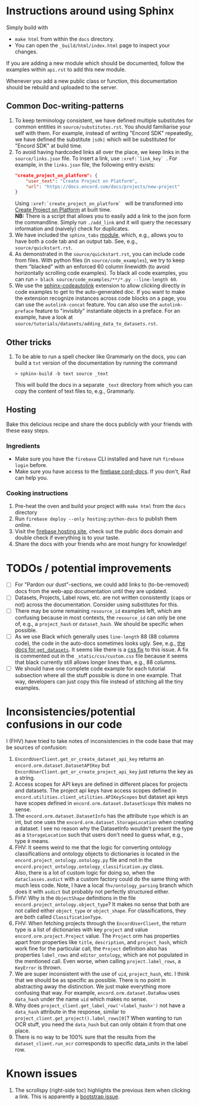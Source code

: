 # Instructions around using Sphinx
Simply build with
* `make html` from within the `docs` directory.
* You can open the `_build/html/index.html` page to inspect your changes.

If you are adding a new module which should be documented, follow the examples within `api.rst` to add this new module.

Whenever you add a new public class or function, this documentation should be rebuild and uploaded to the server.

## Common Doc-writing-patterns
1. To keep terminology consistent, we have defined multiple substitutes for common entities in `source/substitutes.rst`. 
    You should familiarise your self with them.
    For example, instead of writing "Encord SDK" repeatedly, we have defined the substitute `|sdk|` which will be substituted for "Encord SDK" at build time.
2. To avoid having hardcoded links all over the place, we keep links in the `source/links.json` file. To insert a link, use ``:xref:`link_key` ``. 
   For example, in the `links.json` file, the following entry exists:
    ```json
    "create_project_on_platform": {
        "user_text": "Create Project on Platform",
        "url": "https://docs.encord.com/docs/projects/new-project"
    }
    ```
    Using ``:xref:`create_project_on_platform` `` will be transformed into [Create Project on Platform](https://docs.encord.com/docs/projects/new-project) at built time.  
    __NB:__ There is a script that allows you to easily add a link to the json form the
    commandline. Simply run `./add_link` and it will query the necessary information and
    (naively) check for duplicates.
3. We have included the `sphinx_tabs` [module](https://github.com/executablebooks/sphinx-tabs), which, e.g., allows you to have both a code tab and an output tab. See, e.g., `source/quickstart.rst`.
4. As demonstrated in the `source/quickstart.rst`, you can include code from files. 
    With python files (in `source/code_examples`), we try to keep them "blacked" with an enforced 60 column linewidth (to avoid horizontally scrolling code examples).
    To black all code examples, you can run `> black source/code_examples/**/*.py --line-length 60`.
5. We use the [sphinx-codeautolink](https://sphinx-codeautolink.readthedocs.io/en/latest/index.html)
    extension to allow clicking directly in code examples to get to the auto-generated doc.
    If you want to make the extension recognize instances across code blocks on a page, you can use the `autolink-concat` feature.
    You can also use the `autolink-preface` feature to "invisibly" instantiate objects in a preface.
    For an example, have a look at `source/tutorials/datasets/adding_data_to_datasets.rst`.

## Other tricks
1. To be able to run a spell checker like Grammarly on the docs, you can build a `txt` version of the documentation by running the command
   ```shell
   > sphinx-build -b text source _text
   ```
   This will build the docs in a separate `_text` directory from which you can copy the content of text files to, e.g., Grammarly.
   

## Hosting
Bake this delicious recipe and share the docs publicly with your friends with these easy steps.

### Ingredients
* Make sure you have the `firebase` CLI installed and have run `firebase login` before.
* Make sure you have access to the [firebase cord-docs](https://console.firebase.google.com/u/0/project/cord-docs/overview). If you don't, Rad can help you.

### Cooking instructions
1) Pre-heat the oven and build your project with `make html` from the `docs` directory
2) Run `firebase deploy --only hosting:python-docs` to publish them online.
3) Visit the [firebase hosting site](https://console.firebase.google.com/u/0/project/cord-docs/hosting/sites/python-docs), check out the public docs domain and double check if everything is to your taste.
4) Share the docs with your friends who are most hungry for knowledge! 

# TODOs / potential improvements
- [ ] For "Pardon our dust"-sections, we could add links to (to-be-removed) docs from the web-app documentation until they are updated.
- [ ] Datasets, Projects, Label rows, etc. are not written consistently (caps or not) across the documentation. Consider using substitutes for this.
- [ ] There may be some remaining `resource_id` examples left, which are confusing because in most contexts, the `resource_id` can only be one of, e.g., a `project_hash` or `dataset_hash`. We should be specific when possible.
- [ ] As we use Black which generally uses `line-length` 88 (88 columns code), the code in the auto-docs sometimes looks ugly. 
      See, e.g., [the docs for `get_datasets`](python.docs.encord.com/user_client.html#EncordUserClient.get_datasets).
      It seems like there is a [css fix](https://github.com/sphinx-doc/sphinx/issues/3092#issuecomment-258922773) to this issue.
      A fix is commented out in the `_static/css/custom.css` file because it seems that black currently still allows longer lines than, e.g., 88 columns.
- [ ] We should have one complete code example for each tutorial subsection where all the stuff possible is done in one example. 
      That way, developers can just copy this file instead of stitching all the tiny examples. 

# Inconsistencies/potential confusions in our code
I (FHV) have tried to take notes of inconsistencies in the code base that may be sources of confusion:

1. `EncordUserClient.get_or_create_dataset_api_key` returns an `encord.orm.dataset.DatasetAPIKey` but `EncordUserClient.get_or_create_project_api_key` just returns the key as a string. 
2. Access scopes for API keys are defined in different places for projects and datasets.
   The project api keys have access scopes defined in `encord.utilities.client_utilities.APIKeyScopes` but dataset api keys have scopes defined in `encord.orm.dataset.DatasetScope` this makes no sense. 
3. The `encord.orm.dataset.DatasetInfo` has the attribute `type` which is an int, but one uses the `encord.orm.dataset.StorageLocation` when creating a dataset. I see no reason why the DatasetInfo wouldn't present the type as a `StorageLocation` such that users don't need to guess what, e.g.,  type `0` means.
4. FHV: It seems weird to me that the logic for converting ontology classifications and ontology objects to dictionaries is located in the `encord.project_ontology.ontology.py` file and not in the `encord.project_ontology.ontology_classification.py` class.  
   Also, there is a lot of custom logic for doing so, when the `dataclasses.asdict` with a custom factory could do the same thing with much less code.
   Note, I have a local `fhv/ontology_parsing` branch which does it with `asdict` but probably not perfectly structured either.
5. FHV: Why is the `ObjectShape` definitions in the file `encord.project_ontology.object_type`? It makes no sense that both are not called either `object_type` or `object_shape`.
   For classifications, they are both called `ClassificationType`.
6. FHV: When fetching projects through the `EncordUserClient`, the return type is a list of dictionaries with key `project` and value `encord.orm.project.Project` value.
   The `Project` orm has properties apart from properties like `title`, `description`, and `project_hash`, which work fine for the particular call, the `Project` definition also has properties `label_rows` and `editor_ontology`, which are not populated in the mentioned call.
   Even worse, when calling `project.label_rows`, a `KeyError` is thrown.
7. We are super inconsistent with the use of `uid`, `project_hash`, etc. 
   I think that we should be as specific as possible. 
   There is no point in abstracting away the distinction. We just make everything more confusing that way.
   For example, `encord.orm.dataset.DataRow` uses `data_hash`  under the name `uid` which makes no sense.
8. Why does `project_client.get_label_row('<label_hash>')` not have a `data_hash` attribute in the response, similar to `project_client.get_project().label_rows[0]`?
   When wanting to run OCR stuff, you need the `data_hash` but can only obtain it from that one place.
9. There is no way to be 100% sure that the results from the `dataset_client.run_ocr` corresponds to specific data_units in the label row.


# Known issues
1. The scrollspy (right-side toc) highlights the previous item when clicking a link. This is apparently a [bootstrap issue](https://github.com/twbs/bootstrap/issues/32496). 
